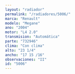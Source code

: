 ```yaml
---
layout: "radiador"
permalink: "/radiadores/5006/"
marca: "Renault"
modelo: "Megane"
ano: "2004"
motor: "L4 2.0"
transmision: "Automática"
parte: "732946"
clima: "Con clima"
alto: "23 1/4"
ancho: "17 15 /16"
observaciones: "II"
id: "5006"
---
```


